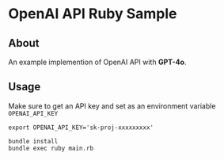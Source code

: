 # OpenAI API Ruby Sample

## About

An example implemention of OpenAI API with **GPT-4o**.

## Usage

Make sure to get an API key and set as an environment variable `OPENAI_API_KEY`

```
export OPENAI_API_KEY='sk-proj-xxxxxxxxx'
```

```
bundle install
bundle exec ruby main.rb
```
